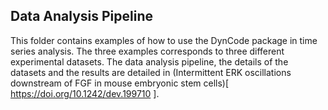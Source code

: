 ## Data Analysis Pipeline
 
 This folder contains examples of how to use the DynCode package in time series analysis. The three examples corresponds to three different experimental datasets. The data analysis pipeline, the details of the datasets and the results are detailed in (Intermittent ERK oscillations downstream of FGF in mouse embryonic stem cells)[
https://doi.org/10.1242/dev.199710
].
